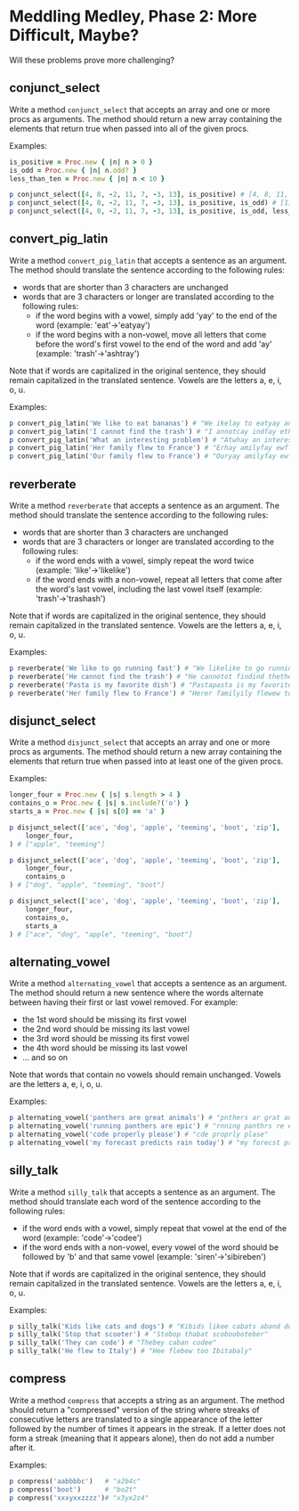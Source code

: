 # Meddling Medley, Phase 2: More Difficult, Maybe?

Will these problems prove more challenging?

## conjunct_select

Write a method `conjunct_select` that accepts an array and one or more procs as
arguments. The method should return a new array containing the elements that
return true when passed into all of the given procs.

Examples:

```ruby
is_positive = Proc.new { |n| n > 0 }
is_odd = Proc.new { |n| n.odd? }
less_than_ten = Proc.new { |n| n < 10 }

p conjunct_select([4, 8, -2, 11, 7, -3, 13], is_positive) # [4, 8, 11, 7, 13]
p conjunct_select([4, 8, -2, 11, 7, -3, 13], is_positive, is_odd) # [11, 7, 13]
p conjunct_select([4, 8, -2, 11, 7, -3, 13], is_positive, is_odd, less_than_ten) # [7]
```

## convert_pig_latin

Write a method `convert_pig_latin` that accepts a sentence as an argument. The
method should translate the sentence according to the following rules:

- words that are shorter than 3 characters are unchanged
- words that are 3 characters or longer are translated according to the
  following rules:
  - if the word begins with a vowel, simply add 'yay' to the end of the word
    (example: 'eat'->'eatyay')
  - if the word begins with a non-vowel, move all letters that come before the
    word's first vowel to the end of the word and add 'ay' (example:
    'trash'->'ashtray')

Note that if words are capitalized in the original sentence, they should remain
capitalized in the translated sentence. Vowels are the letters a, e, i, o, u.

Examples:

```ruby
p convert_pig_latin('We like to eat bananas') # "We ikelay to eatyay ananasbay"
p convert_pig_latin('I cannot find the trash') # "I annotcay indfay ethay ashtray"
p convert_pig_latin('What an interesting problem') # "Atwhay an interestingyay oblempray"
p convert_pig_latin('Her family flew to France') # "Erhay amilyfay ewflay to Ancefray"
p convert_pig_latin('Our family flew to France') # "Ouryay amilyfay ewflay to Ancefray"
```

## reverberate

Write a method `reverberate` that accepts a sentence as an argument. The method
should translate the sentence according to the following rules:

- words that are shorter than 3 characters are unchanged
- words that are 3 characters or longer are translated according to the
  following rules:
  - if the word ends with a vowel, simply repeat the word twice (example:
    'like'->'likelike')
  - if the word ends with a non-vowel, repeat all letters that come after the
    word's last vowel, including the last vowel itself (example:
    'trash'->'trashash')

Note that if words are capitalized in the original sentence, they should remain
capitalized in the translated sentence. Vowels are the letters a, e, i, o, u.

Examples:

```ruby
p reverberate('We like to go running fast') # "We likelike to go runninging fastast"
p reverberate('He cannot find the trash') # "He cannotot findind thethe trashash"
p reverberate('Pasta is my favorite dish') # "Pastapasta is my favoritefavorite dishish"
p reverberate('Her family flew to France') # "Herer familyily flewew to Francefrance"
```

## disjunct_select

Write a method `disjunct_select` that accepts an array and one or more procs as
arguments. The method should return a new array containing the elements that
return true when passed into at least one of the given procs.

Examples:

```ruby
longer_four = Proc.new { |s| s.length > 4 }
contains_o = Proc.new { |s| s.include?('o') }
starts_a = Proc.new { |s| s[0] == 'a' }

p disjunct_select(['ace', 'dog', 'apple', 'teeming', 'boot', 'zip'],
    longer_four,
) # ["apple", "teeming"]

p disjunct_select(['ace', 'dog', 'apple', 'teeming', 'boot', 'zip'],
    longer_four,
    contains_o
) # ["dog", "apple", "teeming", "boot"]

p disjunct_select(['ace', 'dog', 'apple', 'teeming', 'boot', 'zip'],
    longer_four,
    contains_o,
    starts_a
) # ["ace", "dog", "apple", "teeming", "boot"]
```

## alternating_vowel

Write a method `alternating_vowel` that accepts a sentence as an argument. The
method should return a new sentence where the words alternate between having
their first or last vowel removed. For example:

- the 1st word should be missing its first vowel
- the 2nd word should be missing its last vowel
- the 3rd word should be missing its first vowel
- the 4th word should be missing its last vowel
- ... and so on

Note that words that contain no vowels should remain unchanged. Vowels are the
letters a, e, i, o, u.

Examples:

```ruby
p alternating_vowel('panthers are great animals') # "pnthers ar grat animls"
p alternating_vowel('running panthers are epic') # "rnning panthrs re epc"
p alternating_vowel('code properly please') # "cde proprly plase"
p alternating_vowel('my forecast predicts rain today') # "my forecst prdicts ran tday"
```

## silly_talk

Write a method `silly_talk` that accepts a sentence as an argument. The method
should translate each word of the sentence according to the following rules:

- if the word ends with a vowel, simply repeat that vowel at the end of the word
  (example: 'code'->'codee')
- if the word ends with a non-vowel, every vowel of the word should be followed
  by 'b' and that same vowel (example: 'siren'->'sibireben')

Note that if words are capitalized in the original sentence, they should remain
capitalized in the translated sentence. Vowels are the letters a, e, i, o, u.

Examples:

```ruby
p silly_talk('Kids like cats and dogs') # "Kibids likee cabats aband dobogs"
p silly_talk('Stop that scooter') # "Stobop thabat scobooboteber"
p silly_talk('They can code') # "Thebey caban codee"
p silly_talk('He flew to Italy') # "Hee flebew too Ibitabaly"
```

## compress

Write a method `compress` that accepts a string as an argument. The method
should return a "compressed" version of the string where streaks of consecutive
letters are translated to a single appearance of the letter followed by the
number of times it appears in the streak. If a letter does not form a streak
(meaning that it appears alone), then do not add a number after it.

Examples:

```ruby
p compress('aabbbbc')   # "a2b4c"
p compress('boot')      # "bo2t"
p compress('xxxyxxzzzz')# "x3yx2z4"
```
